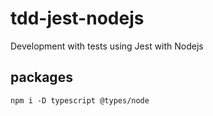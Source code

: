 # tdd-jest-nodejs
Development with tests using Jest with Nodejs

## packages
``` npm i -D typescript @types/node ```
